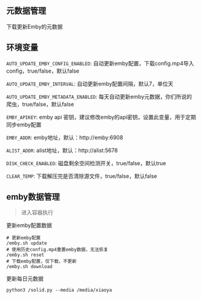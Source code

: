 ## 元数据管理

下载更新Emby的元数据

## 环境变量

`AUTO_UPDATE_EMBY_CONFIG_ENABLED`: 自动更新emby配置，下载config.mp4导入config，true/false，默认false

`AUTO_UPDATE_EMBY_INTERVAL`: 自动更新emby配置间隔，默认7，单位天

`AUTO_UPDATE_EMBY_METADATA_ENABLED`: 每天自动更新emby元数据，你们所说的爬虫，true/false，默认false

`EMBY_APIKEY`: emby api 密钥，建议修改emby的api密钥，设置此变量，用于定期同步emby配置

`EMBY_ADDR`: emby地址，默认：http://emby:6908

`ALIST_ADDR`: alist地址，默认：http://alist:5678

`DISK_CHECK_ENABLED`: 磁盘剩余空间检测开关，true/false，默认true

`CLEAR_TEMP`: 下载解压完是否清除源文件，true/false，默认false

## emby数据管理

> 进入容器执行

更新emby配置数据

```
# 更新emby配置
/emby.sh update
# 使用历史config.mp4重置emby数据，无法恢复
/emby.sh reset
# 下载emby配置，仅下载，不更新
/emby.sh download
```

更新每日元数据

```
python3 /solid.py --media /media/xiaoya
```